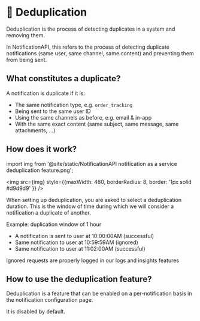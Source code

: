 # 👥 Deduplication

Deduplication is the process of detecting duplicates in a system and removing them.

In NotificationAPI, this refers to the process of detecting duplicate notifications (same user, same channel, same content) and preventing them from being sent.

## What constitutes a duplicate?

A notification is duplicate if it is:

- The same notification type, e.g. `order_tracking`
- Being sent to the same user ID
- Using the same channels as before, e.g. email & in-app
- With the same exact content (same subject, same message, same attachments, ...)

## How does it work?

import img from '@site/static/NotificationAPI notification as a service deduplication feature.png';

<img src={img} style={{maxWidth: 480, borderRadius: 8, border: '1px solid #d9d9d9' }} />

When setting up deduplication, you are asked to select a deduplication duration. This is the window of time during which we will consider a notification a duplicate of another.

Example: duplication window of 1 hour

- A notification is sent to user at 10:00:00AM (successful)
- Same notification to user at 10:59:59AM (ignored)
- Same notification to user at 11:02:00AM (successful)

Ignored requests are properly logged in our logs and insights features

## How to use the deduplication feature?

Deduplication is a feature that can be enabled on a per-notification basis in the notification configuration page.

It is disabled by default.
